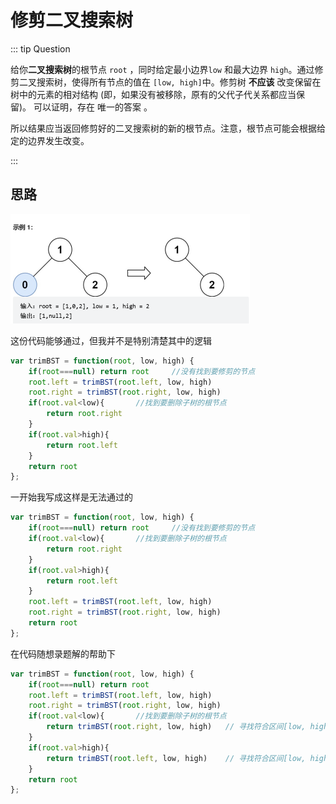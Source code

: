 # 修剪二叉搜索树

::: tip Question

给你**二叉搜索树**的根节点 `root` ，同时给定最小边界`low` 和最大边界 `high`。通过修剪二叉搜索树，使得所有节点的值在 ` [low, high] `中。修剪树 **不应该** 改变保留在树中的元素的相对结构 (即，如果没有被移除，原有的父代子代关系都应当保留)。 可以证明，存在 唯一的答案 。

所以结果应当返回修剪好的二叉搜索树的新的根节点。注意，根节点可能会根据给定的边界发生改变。

:::

## 思路

<img src="/images/image-20230614150121849.png" alt="image-20230614150121849" style="zoom:50%;" />

这份代码能够通过，但我并不是特别清楚其中的逻辑

```js
var trimBST = function(root, low, high) {
    if(root===null) return root		//没有找到要修剪的节点
    root.left = trimBST(root.left, low, high)
    root.right = trimBST(root.right, low, high)
    if(root.val<low){       //找到要删除子树的根节点
        return root.right
    }
    if(root.val>high){
        return root.left
    }
    return root
};
```

一开始我写成这样是无法通过的

```js
var trimBST = function(root, low, high) {
    if(root===null) return root		//没有找到要修剪的节点
    if(root.val<low){       //找到要删除子树的根节点
        return root.right
    }
    if(root.val>high){
        return root.left
    }
    root.left = trimBST(root.left, low, high)
    root.right = trimBST(root.right, low, high)
    return root
};
```

在代码随想录题解的帮助下

```js
var trimBST = function(root, low, high) {
    if(root===null) return root
    root.left = trimBST(root.left, low, high)
    root.right = trimBST(root.right, low, high)
    if(root.val<low){       //找到要删除子树的根节点
        return trimBST(root.right, low, high)   // 寻找符合区间[low, high]的节点
    }
    if(root.val>high){
        return trimBST(root.left, low, high)    // 寻找符合区间[low, high]的节点
    }
    return root
};
```

